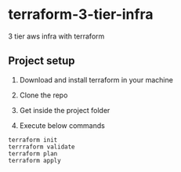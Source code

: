 # terraform-3-tier-infra
3 tier aws infra with terraform

## Project setup

1. Download and install terraform in your machine

2. Clone the repo

3. Get inside the project folder

4. Execute below commands

```
terraform init
terrraform validate
terraform plan
terraform apply
```